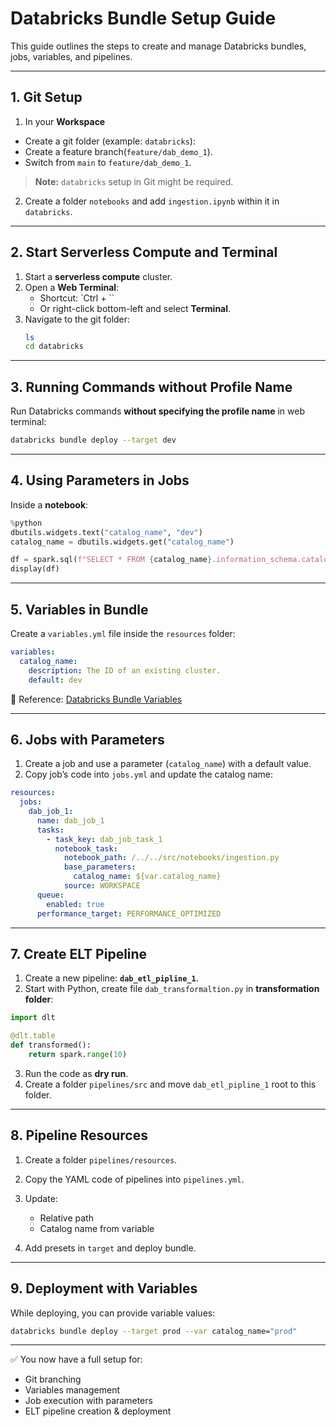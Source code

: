 # Databricks Bundle Setup Guide

This guide outlines the steps to create and manage Databricks bundles, jobs, variables, and pipelines.

---

## 1. Git Setup

1. In your **Workspace** 
  - Create a git folder (example: `databricks`):
  - Create a feature branch(`feature/dab_demo_1`).
  - Switch from `main` to `feature/dab_demo_1`.

   > **Note:** `databricks`  setup in Git might be required.

2. Create a folder `notebooks` and add `ingestion.ipynb` within it in `databricks`.

---

## 2. Start Serverless Compute and Terminal

1. Start a **serverless compute** cluster.  
2. Open a **Web Terminal**:
   - Shortcut: `Ctrl + \``  
   - Or right-click bottom-left and select **Terminal**.
3. Navigate to the git folder:
   ```bash
   ls
   cd databricks
   ```

---

## 3. Running Commands without Profile Name

Run Databricks commands **without specifying the profile name** in web terminal:

```bash
databricks bundle deploy --target dev
```

---

## 4. Using Parameters in Jobs

Inside a **notebook**:

```python
%python
dbutils.widgets.text("catalog_name", "dev")
catalog_name = dbutils.widgets.get("catalog_name")

df = spark.sql(f"SELECT * FROM {catalog_name}.information_schema.catalogs")
display(df)
```

---

## 5. Variables in Bundle

Create a `variables.yml` file inside the `resources` folder:

```yaml
variables:
  catalog_name:
    description: The ID of an existing cluster.
    default: dev
```

📖 Reference: [Databricks Bundle Variables](https://docs.databricks.com/aws/en/dev-tools/bundles/variables)

---

## 6. Jobs with Parameters

1. Create a job and use a parameter (`catalog_name`) with a default value.  
2. Copy job’s code into `jobs.yml` and update the catalog name:

```yaml
resources:
  jobs:
    dab_job_1:
      name: dab_job_1
      tasks:
        - task_key: dab_job_task_1
          notebook_task:
            notebook_path: /../../src/notebooks/ingestion.py
            base_parameters:
              catalog_name: ${var.catalog_name}
            source: WORKSPACE
      queue:
        enabled: true
      performance_target: PERFORMANCE_OPTIMIZED
```

---

## 7. Create ELT Pipeline

1. Create a new pipeline: **`dab_etl_pipline_1`**.  
2. Start with Python, create file `dab_transformaltion.py` in **transformation folder**:

```python
import dlt

@dlt.table
def transformed():
    return spark.range(10)
```

3. Run the code as **dry run**.  
4. Create a folder `pipelines/src` and move `dab_etl_pipline_1` root to this folder.

---

## 8. Pipeline Resources

1. Create a folder `pipelines/resources`.  
2. Copy the YAML code of pipelines into `pipelines.yml`.  
3. Update:
   - Relative path
   - Catalog name from variable

4. Add presets in `target` and deploy bundle.

---

## 9. Deployment with Variables

While deploying, you can provide variable values:

```bash
databricks bundle deploy --target prod --var catalog_name="prod"
```

---

✅ You now have a full setup for:
- Git branching  
- Variables management  
- Job execution with parameters  
- ELT pipeline creation & deployment  
